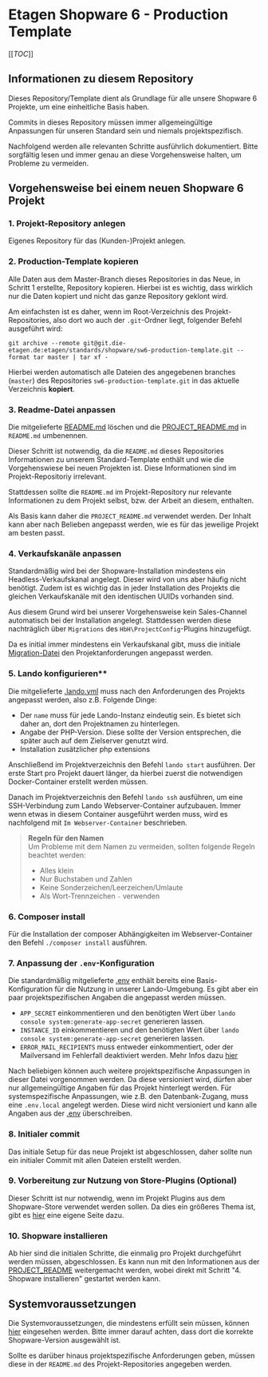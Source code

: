 # Etagen Shopware 6 - Production Template

[[_TOC_]]

## Informationen zu diesem Repository
Dieses Repository/Template dient als Grundlage für alle unsere Shopware 6 Projekte, um eine einheitliche
Basis haben. 

Commits in dieses Repository müssen immer allgemeingültige Anpassungen für unseren Standard sein
und niemals projektspezifisch.
 
Nachfolgend werden alle relevanten Schritte ausführlich dokumentiert. Bitte sorgfältig lesen und immer
genau an diese Vorgehensweise halten, um Probleme zu vermeiden.

## Vorgehensweise bei einem neuen Shopware 6 Projekt
### 1. Projekt-Repository anlegen
Eigenes Repository für das (Kunden-)Projekt anlegen.

### 2. Production-Template kopieren
Alle Daten aus dem Master-Branch dieses Repositories in das Neue, in Schritt 1 erstellte, Repository 
kopieren. Hierbei ist es wichtig, dass wirklich nur die Daten kopiert und nicht das ganze Repository geklont wird.

Am einfachsten ist es daher, wenn im Root-Verzeichnis des Projekt-Repositories, also dort wo auch der `.git`-Ordner
liegt, folgender Befehl ausgeführt wird:

```console
git archive --remote git@git.die-etagen.de:etagen/standards/shopware/sw6-production-template.git --format tar master | tar xf -
```

Hierbei werden automatisch alle Dateien des angegebenen branches (`master`) des Repositories `sw6-production-template.git`
in das aktuelle Verzeichnis **kopiert**.

### 3. Readme-Datei anpassen  
Die mitgelieferte [README.md](README.md) löschen und die [PROJECT_README.md](PROJECT_README.md) in `README.md` umbenennen.

Dieser Schritt ist notwendig, da die `README.md` dieses Repositories Informationen zu unserem Standard-Template enthält
und wie die Vorgehenswiese bei neuen Projekten ist. Diese Informationen sind im Projekt-Repositoriy irrelevant.

Stattdessen sollte die `README.md` im Projekt-Repository nur relevante Informationen zu dem Projekt selbst, bzw.
der Arbeit an diesem, enthalten.

Als Basis kann daher die `PROJECT_README.md` verwendet werden. Der Inhalt kann aber nach Belieben angepasst werden,
wie es für das jeweilige Projekt am besten passt. 

### 4. Verkaufskanäle anpassen
Standardmäßig wird bei der Shopware-Installation mindestens ein Headless-Verkaufskanal angelegt. Dieser wird von uns
aber häufig nicht benötigt. Zudem ist es wichtig das in jeder Installation des Projekts die gleichen Verkaufskanäle
mit den identischen UUIDs vorhanden sind.

Aus diesem Grund wird bei unserer Vorgehensweise kein Sales-Channel automatisch bei der Installation angelegt.
Stattdessen werden diese nachträglich über `Migrations` des `HbH\ProjectConfig`-Plugins hinzugefügt.

Da es initial immer mindestens ein Verkaufskanal gibt, muss die initiale [Migration-Datei](custom/static-plugins/HbHProjectConfig/src/Migration/Migration1647268900FirstSalesChannel.php)
den Projektanforderungen angepasst werden. 

### 5. Lando konfigurieren**
Die mitgelieferte [.lando.yml](.lando.yml) muss nach den Anforderungen des Projekts angepasst werden, also
z.B. Folgende Dinge:

- Der `name` muss für jede Lando-Instanz eindeutig sein. Es bietet sich daher an, dort den Projektnamen zu hinterlegen.
- Angabe der PHP-Version. Diese sollte der Version entsprechen, die später auch auf dem Zielserver genutzt wird.
- Installation zusätzlicher php extensions

Anschließend im Projektverzeichnis den Befehl `lando start` ausführen. Der erste Start pro Projekt dauert länger, 
da hierbei zuerst die notwendigen Docker-Container erstellt werden müssen.

Danach im Projektverzeichnis den Befehl `lando ssh` ausführen, um eine SSH-Verbindung zum Lando Webserver-Container
aufzubauen. Immer wenn etwas in diesem Container ausgeführt werden muss, wird es nachfolgend mit `Im Webserver-Container` beschrieben.

> **Regeln für den Namen**  
> Um Probleme mit dem Namen zu vermeiden, sollten folgende Regeln beachtet werden:
>  - Alles klein
>  - Nur Buchstaben und Zahlen
>  - Keine Sonderzeichen/Leerzeichen/Umlaute
>  - Als Wort-Trennzeichen `-` verwenden

### 6. Composer install
Für die Installation der composer Abhängigkeiten im Webserver-Container den Befehl `./composer install` ausführen.

### 7. Anpassung der `.env`-Konfiguration
Die standardmäßig mitgelieferte [.env](.env) enthält bereits eine Basis-Konfiguration für die Nutzung in unserer
Lando-Umgebung. Es gibt aber ein paar projektspezifischen Angaben die angepasst werden müssen.

- `APP_SECRET` einkommentieren und den benötigten Wert über `lando console system:generate-app-secret` generieren lassen.
- `INSTANCE_ID` einkommentieren und den benötigten Wert über `lando console system:generate-app-secret` generieren lassen.
- `ERROR_MAIL_RECIPIENTS` muss entweder einkommentiert, oder der Mailversand im Fehlerfall deaktiviert werden. Mehr Infos dazu [hier](docs/logging.md#e-mail-benachrichtigung-im-fehlerfall)

Nach beliebigen können auch weitere projektspezifische Anpassungen in dieser Datei vorgenommen werden.
Da diese versioniert wird, dürfen aber nur allgemeingültige Angaben für das Projekt hinterlegt werden.
Für systemspezifische Anpassungen, wie z.B. den Datenbank-Zugang, muss eine `.env.local` angelegt werden.
Diese wird nicht versioniert und kann alle Angaben aus der [.env](.env) überschreiben.

### 8. Initialer commit
Das initiale Setup für das neue Projekt ist abgeschlossen, daher sollte nun ein initialer Commit mit allen Dateien
erstellt werden.

### 9. Vorbereitung zur Nutzung von Store-Plugins (Optional)
Dieser Schritt ist nur notwendig, wenn im Projekt Plugins aus dem Shopware-Store verwendet werden sollen.
Da dies ein größeres Thema ist, gibt es [hier](docs/plugin-lizenzen.md) eine eigene Seite dazu. 

### 10. Shopware installieren
Ab hier sind die initialen Schritte, die einmalig pro Projekt durchgeführt werden müssen, abgeschlossen.
Es kann nun mit den Informationen aus der [PROJECT_README](PROJECT_README.md) weitergemacht werden, 
wobei direkt mit Schritt "4. Shopware installieren" gestartet werden kann.

## Systemvoraussetzungen
Die Systemvoraussetzungen, die mindestens erfüllt sein müssen, können [hier](https://docs.shopware.com/en/shopware-6-en/first-steps/system-requirements) eingesehen werden.
Bitte immer darauf achten, dass dort die korrekte Shopware-Version ausgewählt ist.

Sollte es darüber hinaus projektspezifische Anforderungen geben, müssen diese in der `README.md` des Projekt-Repositories
angegeben werden. 
